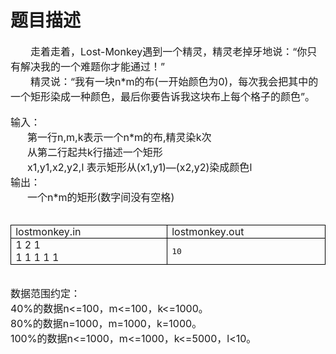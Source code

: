 # 题目描述


<div style="text-indent:24pt;">
<span style="font-size:12pt;">走着走着，</span><span style="font-size:12pt;">Lost-Monkey</span><span style="font-size:12pt;">遇到一个精灵，精灵老掉牙地说：“你只有解决我的一个难题你才能通过！”</span> 
</div>
<div style="text-indent:24pt;">
<span style="font-size:12pt;">精灵说：“我有一块</span><span style="font-size:12pt;">n*m</span><span style="font-size:12pt;">的布</span><span style="font-size:12pt;">(</span><span style="font-size:12pt;">一开始颜色为</span><span style="font-size:12pt;">0)</span><span style="font-size:12pt;">，每次我会把其中的一个矩形染成一种颜色，最后你要告诉我这块布上每个格子的颜色”。</span> 
</div>
<div>
 
</div>
<div>
<span style="font-size:12pt;">输入：</span> 
</div>
<div>
<span style="font-size:12pt;">      </span><span style="font-size:12pt;">第一行</span><span style="font-size:12pt;">n,m,k</span><span style="font-size:12pt;">表示一个</span><span style="font-size:12pt;">n*m</span><span style="font-size:12pt;">的布</span><span style="font-size:12pt;">,</span><span style="font-size:12pt;">精灵染</span><span style="font-size:12pt;">k</span><span style="font-size:12pt;">次</span> 
</div>
<div>
<span style="font-size:12pt;">      </span><span style="font-size:12pt;">从第二行起共</span><span style="font-size:12pt;">k</span><span style="font-size:12pt;">行描述一个矩形</span> 
</div>
<div>
<span style="font-size:12pt;">      x1,y1,x2,y2,l </span><span style="font-size:12pt;">表示矩形从</span><span style="font-size:12pt;">(x1,y1)—(x2,y2)</span><span style="font-size:12pt;">染成颜色</span><span style="font-size:12pt;">l</span> 
</div>
<div>
<span style="font-size:12pt;">输出：</span> 
</div>
<div>
<span style="font-size:12pt;">      </span><span style="font-size:12pt;">一个</span><span style="font-size:12pt;">n*m</span><span style="font-size:12pt;">的矩形</span><span style="font-size:12pt;">(</span><span style="font-size:12pt;">数字间没有空格</span><span style="font-size:12pt;">)</span> 
</div>
<div>
 
</div>
<table style="border-bottom:medium none;border-left:medium none;border-collapse:collapse;border-top:medium none;border-right:medium none;" border="1" cellspacing="0" cellpadding="0">
<tbody>
<tr>
<td style="border-bottom:windowtext 1pt solid;border-left:windowtext 1pt solid;padding-bottom:0cm;background-color:transparent;padding-left:5.4pt;width:213.05pt;padding-right:5.4pt;border-top:windowtext 1pt solid;border-right:windowtext 1pt solid;padding-top:0cm;" valign="top" width="284">
<div>
<span style="font-size:12pt;">lostmonkey.in</span> 
</div>
</td>
<td style="border-bottom:windowtext 1pt solid;border-left:#ece9d8;padding-bottom:0cm;background-color:transparent;padding-left:5.4pt;width:213.05pt;padding-right:5.4pt;border-top:windowtext 1pt solid;border-right:windowtext 1pt solid;padding-top:0cm;" valign="top" width="284">
<div>
<span style="font-size:12pt;">lostmonkey.out</span> 
</div>
</td>
</tr>
<tr>
<td style="border-bottom:windowtext 1pt solid;border-left:windowtext 1pt solid;padding-bottom:0cm;background-color:transparent;padding-left:5.4pt;width:213.05pt;padding-right:5.4pt;border-top:#ece9d8;border-right:windowtext 1pt solid;padding-top:0cm;" valign="top" width="284">
<div>
<span style="font-size:12pt;">1 2 1</span> 
</div>
<div>
<span style="font-size:12pt;">1 1 1 1 1</span> 
</div>
</td>
<td style="border-bottom:windowtext 1pt solid;border-left:#ece9d8;padding-bottom:0cm;background-color:transparent;padding-left:5.4pt;width:213.05pt;padding-right:5.4pt;border-top:#ece9d8;border-right:windowtext 1pt solid;padding-top:0cm;" valign="top" width="284">
<pre>10</pre>
</td>
</tr>
</tbody>
</table>
<div>
 
</div>
<div>
<span style="font-size:12pt;">数据范围约定：</span> 
</div>
<div>
<span style="font-size:12pt;">40%</span><span style="font-size:12pt;">的数据</span><span style="font-size:12pt;">n&lt;=100</span><span style="font-size:12pt;">，</span><span style="font-size:12pt;">m&lt;=100</span><span style="font-size:12pt;">，</span><span style="font-size:12pt;">k&lt;=1000</span><span style="font-size:12pt;">。</span> 
</div>
<div>
<span style="font-size:12pt;">80%</span><span style="font-size:12pt;">的数据</span><span style="font-size:12pt;">n=1000</span><span style="font-size:12pt;">，</span><span style="font-size:12pt;">m=1000</span><span style="font-size:12pt;">，</span><span style="font-size:12pt;">k=1000</span><span style="font-size:12pt;">。</span> 
</div>
<div>
<span style="font-size:12pt;">100%</span><span style="font-size:12pt;">的数据</span><span style="font-size:12pt;">n&lt;=1000</span><span style="font-size:12pt;">，</span><span style="font-size:12pt;">m&lt;=1000</span><span style="font-size:12pt;">，</span><span style="font-size:12pt;">k&lt;=5000</span><span style="font-size:12pt;">，</span><span style="font-size:12pt;">l&lt;10</span><span style="font-size:12pt;">。</span> 
</div>
